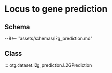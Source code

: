 # Locus to gene prediction

## Schema
--8<-- "assets/schemas/l2g_prediction.md"

## Class
::: otg.dataset.l2g_prediction.L2GPrediction
